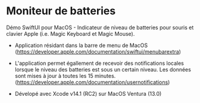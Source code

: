 # Moniteur de batteries

Démo SwiftUI pour MacOS - Indicateur de niveau de batteries pour souris et clavier Apple (i.e. Magic Keyboard et Magic Mouse).

 - Application résidant dans la barre de menu de MacOS (https://developer.apple.com/documentation/swiftui/menubarextra)
 
 - L'application permet égallement de recevoir des notifications locales lorsque le niveau des batteries est sous un certain niveau. Les données sont mises à jour à toutes les 15 minutes. (https://developer.apple.com/documentation/usernotifications)
 
  - Dévelopé avec Xcode v14.1 (RC2) sur MacOS Ventura (13.0)
